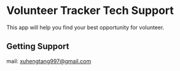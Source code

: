 # Volunteer Tracker Tech Support
This app will help you find your best opportunity for volunteer.

## Getting Support
mail: xuhengtang997@gmail.com